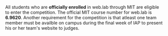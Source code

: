 All students who are **officially enrolled** in web.lab through MIT are eligible to enter the competition. The official MIT course number for web.lab is **6.9620**. Another requirement for the competition is that atleast one team member must be availble on campus during the final week of IAP to present his or her team's website to judges.